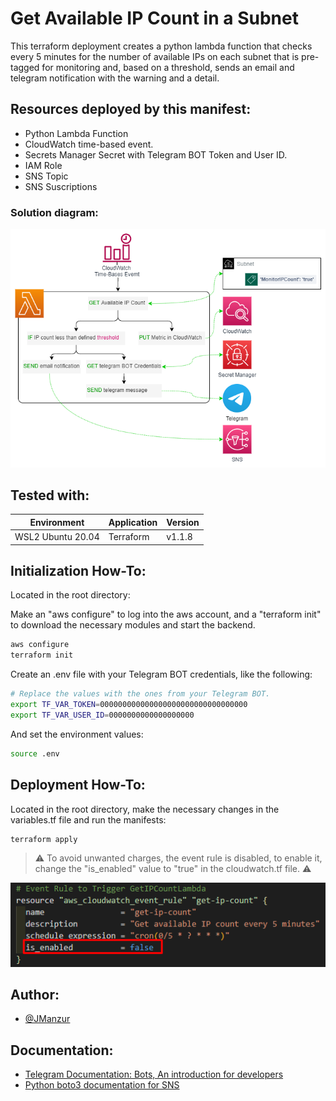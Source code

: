 # Get Available IP Count in a Subnet

This terraform deployment creates a python lambda function that checks every 5 minutes for the number of available IPs on each subnet that is pre-tagged for monitoring and, based on a threshold, sends an email and telegram notification with the warning and a detail.

## Resources deployed by this manifest:

- Python Lambda Function
- CloudWatch time-based event.
- Secrets Manager Secret with Telegram BOT Token and User ID.
- IAM Role
- SNS Topic
- SNS Suscriptions

### Solution diagram:

![App Screenshot](images/GetAvailableIPCount.drawio.png)

## Tested with: 

| Environment | Application | Version  |
| ----------------- |-----------|---------|
| WSL2 Ubuntu 20.04 | Terraform | v1.1.8  |

## Initialization How-To:

Located in the root directory: 

Make an "aws configure" to log into the aws account, and a "terraform init" to download the necessary modules and start the backend.

```bash
aws configure
terraform init
```

Create an .env file with your Telegram BOT credentials, like the following:

```bash
# Replace the values with the ones from your Telegram BOT.
export TF_VAR_TOKEN=000000000000000000000000000000000
export TF_VAR_USER_ID=0000000000000000000
```
And set the environment values:

```bash
source .env
```

## Deployment How-To:

Located in the root directory, make the necessary changes in the variables.tf file and run the manifests:

```bash
terraform apply
```
> :warning: To avoid unwanted charges, the event rule is disabled, to enable it, change the "is_enabled" value to "true" in the cloudwatch.tf file. :warning:

![App Screenshot](images/enable_event.png)

## Author:

- [@JManzur](https://jmanzur.com)

## Documentation:

- [Telegram Documentation: Bots, An introduction for developers](https://core.telegram.org/bots)
- [Python boto3 documentation for SNS](https://boto3.amazonaws.com/v1/documentation/api/latest/reference/services/sns.html)
